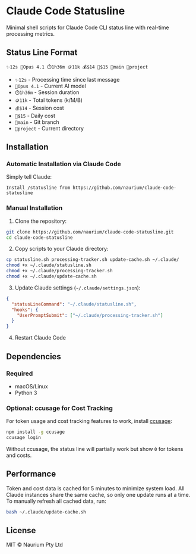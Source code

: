 # Claude Code Statusline

Minimal shell scripts for Claude Code CLI status line with real-time processing metrics.

## Status Line Format

```
✨12s 🤖Opus 4.1 ⏱️1h36m 🪙11k 💰$14 📅$15 🌿main 📁project
```

- `✨12s` - Processing time since last message
- `🤖Opus 4.1` - Current AI model
- `⏱️1h36m` - Session duration
- `🪙11k` - Total tokens (k/M/B)
- `💰$14` - Session cost
- `📅$15` - Daily cost
- `🌿main` - Git branch
- `📁project` - Current directory

## Installation

### Automatic Installation via Claude Code

Simply tell Claude: 
```
Install /statusline from https://github.com/naurium/claude-code-statusline
```

### Manual Installation

1. Clone the repository:
```bash
git clone https://github.com/naurium/claude-code-statusline.git
cd claude-code-statusline
```

2. Copy scripts to your Claude directory:
```bash
cp statusline.sh processing-tracker.sh update-cache.sh ~/.claude/
chmod +x ~/.claude/statusline.sh
chmod +x ~/.claude/processing-tracker.sh
chmod +x ~/.claude/update-cache.sh
```

3. Update Claude settings (`~/.claude/settings.json`):
```json
{
  "statusLineCommand": "~/.claude/statusline.sh",
  "hooks": {
    "UserPromptSubmit": ["~/.claude/processing-tracker.sh"]
  }
}
```

4. Restart Claude Code

## Dependencies

### Required
- macOS/Linux
- Python 3

### Optional: ccusage for Cost Tracking

For token usage and cost tracking features to work, install [ccusage](https://github.com/bradleybonitatibus/ccusage):

```bash
npm install -g ccusage
ccusage login
```

Without ccusage, the status line will partially work but show `0` for tokens and costs.

## Performance

Token and cost data is cached for 5 minutes to minimize system load. All Claude instances share the same cache, so only one update runs at a time. To manually refresh all cached data, run:

```bash
bash ~/.claude/update-cache.sh
```

## License

MIT © Naurium Pty Ltd